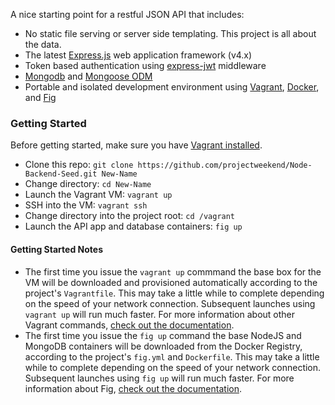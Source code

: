 A nice starting point for a restful JSON API that includes:
* No static file serving or server side templating. This project is all about the data.
* The latest [Express.js](http://expressjs.com/) web application framework (v4.x)
* Token based authentication using [express-jwt](https://www.npmjs.org/package/express-jwt) middleware
* [Mongodb](http://www.mongodb.org/) and [Mongoose ODM](http://mongoosejs.com/)
* Portable and isolated development environment using [Vagrant](http://www.vagrantup.com/), [Docker](https://www.docker.io/), and [Fig](http://orchardup.github.io/fig/)


### Getting Started

Before getting started, make sure you have [Vagrant installed](http://www.vagrantup.com/downloads.html).

* Clone this repo: `git clone https://github.com/projectweekend/Node-Backend-Seed.git New-Name`
* Change directory: `cd New-Name`
* Launch the Vagrant VM: `vagrant up`
* SSH into the VM: `vagrant ssh`
* Change directory into the project root: `cd /vagrant`
* Launch the API app and database containers: `fig up`

#### Getting Started Notes

* The first time you issue the `vagrant up` commmand the base box for the VM will be downloaded and provisioned automatically according to the project's `Vagrantfile`. This may take a little while to complete depending on the speed of your network connection. Subsequent launches using `vagrant up` will run much faster. For more information about other Vagrant commands, [check out the documentation](http://docs.vagrantup.com/v2/cli/index.html).
* The first time you issue the `fig up` command the base NodeJS and MongoDB containers will be downloaded from the Docker Registry, according to the project's `fig.yml` and `Dockerfile`. This may take a little while to complete depending on the speed of your network connection. Subsequent launches using `fig up` will run much faster. For more information about Fig, [check out the documentation](http://orchardup.github.io/fig/).




